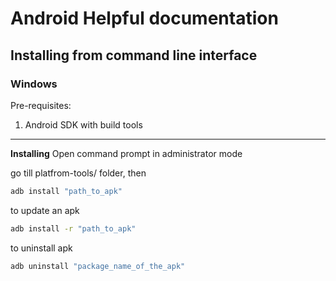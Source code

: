 # Android Helpful documentation

## Installing from command line interface

### Windows

Pre-requisites:

1. Android SDK with build tools

---

**Installing**
Open command prompt in administrator mode

go till platfrom-tools/ folder, then

```sh
adb install "path_to_apk"
```

to update an apk

```sh
adb install -r "path_to_apk"
```

to uninstall apk

```sh
adb uninstall "package_name_of_the_apk"
```